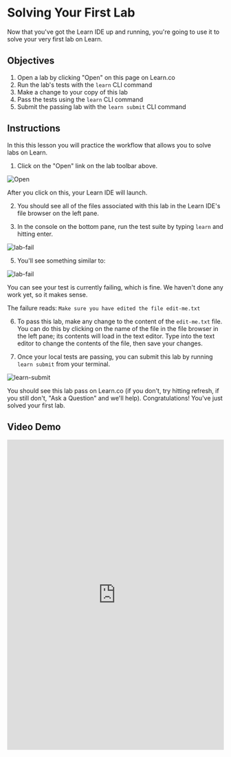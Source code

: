 # Solving Your First Lab

Now that you've got the Learn IDE up and running, you're going to use it to solve your very first lab on Learn. 

## Objectives

1. Open a lab by clicking "Open" on this page on Learn.co
2. Run the lab's tests with the `learn` CLI command
3. Make a change to your copy of this lab
4. Pass the tests using the `learn` CLI command
5. Submit the passing lab with the `learn submit` CLI command

## Instructions

In this this lesson you will practice the workflow that allows you to solve labs on Learn.

1. Click on the "Open" link on the lab toolbar above.

![Open](https://s3.amazonaws.com/learn-verified/LearnOpen.png)

After you click on this, your Learn IDE will launch. 

2. You should see all of the files associated with this lab in the Learn IDE's file browser on the left pane.

3. In the console on the bottom pane, run the test suite by typing `learn` and hitting enter. 

![lab-fail](http://learn-co-videos.s3.amazonaws.com/welcome/first-lab-setup.png)

5. You'll see something similar to:

![lab-fail](https://s3.amazonaws.com/learn-verified/LearnRunningLearrn.png)

You can see your test is currently failing, which is fine. We haven't done any work yet, so it makes sense.

The failure reads: `Make sure you have edited the file edit-me.txt`

6. To pass this lab, make any change to the content of the `edit-me.txt` file. You can do this by clicking on the name of the file in the file browser in the left pane; its contents will load in the text editor. Type into the text editor to change the contents of the file, then save your changes.

7. Once your local tests are passing, you can submit this lab by running `learn submit` from your terminal.

![learn-submit](https://s3.amazonaws.com/learn-verified/LearnSubmit2.png)

You should see this lab pass on Learn.co (if you don't, try hitting refresh, if you still don't, "Ask a Question" and we'll help). Congratulations! You've just solved your first lab. 

## Video Demo

<iframe width="100%" height="720" src="https://www.youtube.com/embed/R-G9JuXDuCk?rel=0&amp;showinfo=0" frameborder="0" allowfullscreen></iframe>
